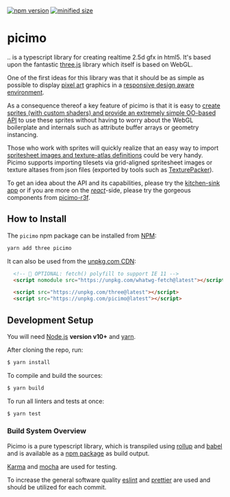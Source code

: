 [![npm version](https://badge.fury.io/js/picimo.svg)](https://badge.fury.io/js/picimo)
[![minified size](https://badgen.net/bundlephobia/min/picimo@latest)](https://badgen.net/bundlephobia/min/picimo@latest)

# picimo

.. is a typescript library for creating realtime 2.5d gfx in html5. It's based upon the fantastic [three.js](https://threejs.org/) library which itself is based on WebGL.

One of the first ideas for this library was that it should be as simple as possible to display [pixel art](https://en.wikipedia.org/wiki/Pixel_art) graphics in a [responsive design aware environment](./src/projection/README.md).

As a consequence thereof a key feature of picimo is that it is easy to [create sprites (with custom shaders) and provide an extremely simple OO-based API](./src/sprites/README.md) to use these sprites without having to worry about the WebGL boilerplate and internals such as attribute buffer arrays or geometry instancing.

Those who work with sprites will quickly realize that an easy way to import [spritesheet images and texture-atlas definitions](https://en.wikipedia.org/wiki/Texture_atlas) could be very handy. Picimo supports importing tilesets via grid-aligned spritesheet images or texture altases from json files (exported by tools such as [TexturePacker](https://www.codeandweb.com/texturepacker)).

To get an idea about the API and its capabilities, please try the [kitchen-sink app](../kitchen-sink) or if you are more on the [_react_](https://reactjs.org/)-side, please try the gorgeous components from [picimo-r3f](../picimo-r3f).

## How to Install

The `picimo` npm package can be installed from [NPM](https://npmjs.org):

```sh
yarn add three picimo
```

It can also be used from the [unpkg.com CDN](https://unpkg.com):

```html
  <!-- 🚨 OPTIONAL: fetch() polyfill to support IE 11 -->
  <script nomodule src="https://unpkg.com/whatwg-fetch@latest"></script>

  <script src="https://unpkg.com/three@latest"></script>
  <script src="https://unpkg.com/picimo@latest"></script>
```

## Development Setup

You will need [Node.js](https://nodejs.org/) **version v10+** and [yarn](https://yarnpkg.com/).

After cloning the repo, run:

```sh
$ yarn install

```

To compile and build the sources:

```sh
$ yarn build
```

To run all linters and tests at once:

```sh
$ yarn test
```

### Build System Overview

Picimo is a pure typescript library, which is transpiled using [rollup](https://rollupjs.org/) and [babel](https://babeljs.io/) and is available as a [npm package](https://www.npmjs.com/package/picimo) as build output.

[Karma](https://karma-runner.github.io/) and [mocha](https://mochajs.org/) are used for testing.

To increase the general software quality [eslint](https://eslint.org/) and [prettier](https://prettier.io/) are used and should be utilized for each commit.
